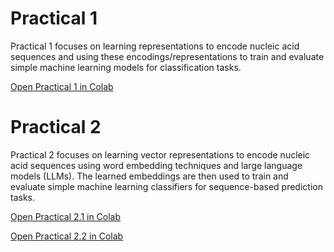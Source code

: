 # Practical 1

Practical 1 focuses on learning representations to encode nucleic acid sequences and using these encodings/representations to train and evaluate simple machine learning models for classification tasks.

[Open Practical 1 in Colab](https://colab.research.google.com/github/fabianagoes/ismb_tutorial8/blob/main/tutorial_practical1_colab.ipynb)

# Practical 2

Practical 2 focuses on learning vector representations to encode nucleic acid sequences using word embedding techniques and large language models (LLMs). The learned embeddings are then used to train and evaluate simple machine learning classifiers for sequence-based prediction tasks.

[Open Practical 2.1 in Colab](https://colab.research.google.com/github/fabianagoes/ismb_tutorial8/blob/main/tutorial_practical2_1_colab.ipynb)

[Open Practical 2.2 in Colab](https://colab.research.google.com/github/fabianagoes/ismb_tutorial8/blob/main/tutorial_practical2_2_colab.ipynb)
